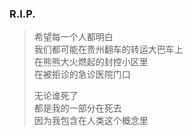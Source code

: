 ### R.I.P.  

>希望每一个人都明白  
>我们都可能在贵州翻车的转运大巴车上  
>在熊熊大火燃起的封控小区里  
>在被拒诊的急诊医院门口  
>  
>无论谁死了  
>都是我的一部分在死去  
>因为我包含在人类这个概念里  

